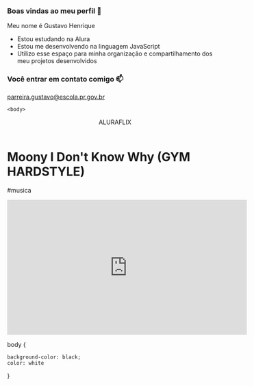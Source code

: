 ### Boas vindas ao meu perfil 💙

Meu nome é Gustavo Henrique

- Estou estudando na Alura
- Estou me desenvolvendo na linguagem JavaScript
- Utilizo esse espaço para minha organização e compartilhamento dos meu projetos desenvolvidos

### Você entrar em contato comigo 📫

parreira.gustavo@escola.pr.gov.br

<head>
    <link rel="stylesheet" href="styles.css" />
    <title>Gustavo</title>


</head>



    <body>


    
<header>ALURAFLIX</header>


<H1>Moony I Don't Know Why (GYM HARDSTYLE)</H1>
<P>#musica</P>

<iframe width="560" height="315" src="https://www.youtube.com/embed/C9sg0bRqUeE?si=x-cUmwHda114-CmM" title="YouTube video player" frameborder="0" allow="accelerometer; autoplay; clipboard-write; encrypted-media; gyroscope; picture-in-picture; web-share" referrerpolicy="strict-origin-when-cross-origin" allowfullscreen></iframe>



</body>



body {
   
    background-color: black;
    color: white
}













